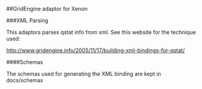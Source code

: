 ##GridEngine adaptor for Xenon

###XML Parsing

This adaptors parses qstat info from xml. See this website for the technique used:

http://www.gridengine.info/2005/11/17/building-xml-bindings-for-qstat/

####Schemas

The schemas used for generating the XML binding are kept in docs/schemas
